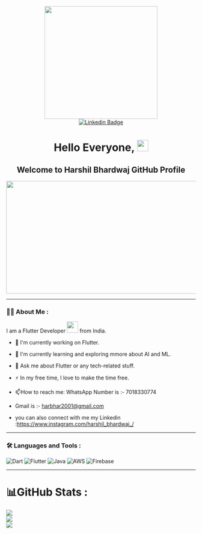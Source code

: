 <div id="header" align="center">
  <img src="https://avatars.githubusercontent.com/u/52344717?v=4" width="300" height="300" />
  
  <div id="badges">
  <a href=https://www.linkedin.com/in/harshil-bhardwaj-5525b7212/>
    <img src="https://img.shields.io/badge/Linkedin-blue?style=for-the-badge&logo=stackoverflow&logoColor=white" alt="Linkedin Badge"/>
  </a>
</div>
<img src="https://komarev.com/ghpvc/?username=your-github-HBbhardwaj&style=flat-square&color=blue" alt=""/>
  <h1>
  Hello Everyone,
  <img src="https://media.giphy.com/media/hvRJCLFzcasrR4ia7z/giphy.gif" width="30px"/>
  <h2>
  Welcome to Harshil Bhardwaj GitHub Profile
  </h2>
</h1>

</div>


<div align="center">
  <img src="https://media.giphy.com/media/dWesBcTLavkZuG35MI/giphy.gif" width="600" height="300"/>
</div>
  
  
---

### :woman_technologist: About Me :

  I am a Flutter Developer <img src="https://media.giphy.com/media/WUlplcMpOCEmTGBtBW/giphy.gif" width="30"> from India.
  - :telescope: I'm currently working on Flutter.

- :seedling: I'm currently learning and exploring mmore about AI and ML.
- :speech_balloon: Ask me about Flutter or any tech-related stuff.

- :zap: In my free time, I love to make the time free.

- :mailbox:How to reach me: WhatsApp Number is :- 7018330774
- Gmail is :- harbhar2001@gmail.com
- you can also connect with me my Linkedin :https://www.instagram.com/harshil_bhardwaj_/

---

### :hammer_and_wrench: Languages and Tools :

![Dart](https://img.shields.io/badge/dart-%230175C2.svg?style=for-the-badge&logo=dart&logoColor=white) ![Flutter](https://img.shields.io/badge/Flutter-%230095D5.svg?style=for-the-badge&logo=Flutter&logoColor=white) ![Java](https://img.shields.io/badge/java-%23ED8B00.svg?style=for-the-badge&logo=java&logoColor=white) ![AWS](https://img.shields.io/badge/AWS-%23FF9900.svg?style=for-the-badge&logo=amazon-aws&logoColor=white) ![Firebase](https://img.shields.io/badge/firebase-%23039BE5.svg?style=for-the-badge&logo=firebase) 

---

# 📊GitHub Stats :
![](https://github-readme-stats.vercel.app/api?username=HBbhardwaj&theme=flag-india&hide_border=true&include_all_commits=false&count_private=false)<br/>
![](https://github-readme-streak-stats.herokuapp.com/?user=HBbhardwaj&theme=flag-india&hide_border=true)<br/>
![](https://github-readme-stats.vercel.app/api/top-langs/?username=HBbhardwaj&theme=flag-india&hide_border=true&include_all_commits=false&count_private=false&layout=compact)



